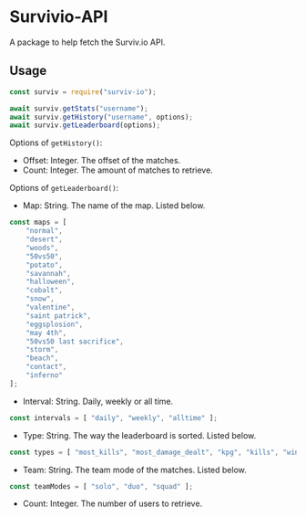 # Survivio-API
A package to help fetch the Surviv.io API.

## Usage
```js
const surviv = require("surviv-io");

await surviv.getStats("username");
await surviv.getHistory("username", options);
await surviv.getLeaderboard(options);
```

Options of `getHistory()`:
- Offset: Integer. The offset of the matches.
- Count: Integer. The amount of matches to retrieve.

Options of `getLeaderboard()`:
- Map: String. The name of the map. Listed below.
```js
const maps = [
    "normal",
    "desert",
    "woods",
    "50vs50",
    "potato",
    "savannah",
    "halloween",
    "cobalt",
    "snow",
    "valentine",
    "saint patrick",
    "eggsplosion",
    "may 4th",
    "50vs50 last sacrifice",
    "storm",
    "beach",
    "contact",
    "inferno"
];
```
- Interval: String. Daily, weekly or all time.
```js
const intervals = [ "daily", "weekly", "alltime" ];
```
- Type: String. The way the leaderboard is sorted. Listed below.
```js
const types = [ "most_kills", "most_damage_dealt", "kpg", "kills", "wins" ];
```
- Team: String. The team mode of the matches. Listed below.
```js
const teamModes = [ "solo", "duo", "squad" ];
```
- Count: Integer. The number of users to retrieve.